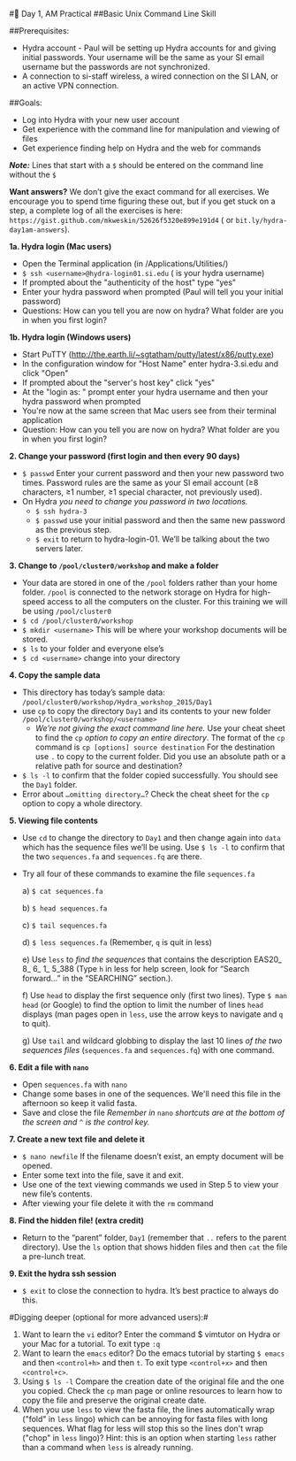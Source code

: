 #🐜 Day 1, AM Practical##Basic Unix Command Line Skill##Prerequisites:- Hydra account - Paul will be setting up Hydra accounts for and giving initial passwords. Your username will be the same as your SI email username but the passwords are not synchronized.- A connection to si-staff wireless, a wired connection on the SI LAN, or an active VPN connection.##Goals:- Log into Hydra with your new user account- Get experience with the command line for manipulation and viewing of files- Get experience finding help on Hydra and the web for commands***Note:*** Lines that start with a `$` should be entered on the command line without the  `$`**Want answers?** We don’t give the exact command for all exercises. We encourage you to spend time figuring these out, but if you get stuck on a step, a complete log of all the exercises is here: `https://gist.github.com/mkweskin/52626f5320e899e191d4` ( or `bit.ly/hydra-day1am-answers`).**1a. Hydra login (Mac users)**- Open the Terminal application (in /Applications/Utilities/)- `$ ssh <username>@hydra-login01.si.edu` (<username> is your hydra username)- If prompted about the "authenticity of the host" type "yes"- Enter your hydra password when prompted (Paul will tell you your initial password)- Questions: How can you tell you are now on hydra? What folder are you in when you first login?**1b. Hydra login (Windows users)**- Start PuTTY (http://the.earth.li/~sgtatham/putty/latest/x86/putty.exe)- In the configuration window for "Host Name" enter hydra-3.si.edu and click "Open"- If prompted about the "server's host key" click "yes"- At the "login as: " prompt enter your hydra username and then your hydra password when prompted- You're now at the same screen that Mac users see from their terminal application- Question: How can you tell you are now on hydra? What folder are you in when you first login?**2. Change your password (first login and then every 90 days)**- `$ passwd` Enter your current password and then your new password two times. Password rules are the same as your SI email account (≥8 characters, ≥1 number, ≥1 special character, not previously used).- On Hydra *you need to change you password in two locations.* 	- `$ ssh hydra-3` 	- `$ passwd`  use your initial password and then the same new password as the previous step.	- `$ exit` to return to hydra-login-01. We’ll be talking about the two servers later.**3. Change to `/pool/cluster0/workshop` and make a folder**- Your data are stored in one of the `/pool` folders rather than your home folder. `/pool` is connected to the network storage on Hydra for high-speed access to all the computers on the cluster. For this training we will be using `/pool/cluster0` - `$ cd /pool/cluster0/workshop` - `$ mkdir <username>` This will be where your workshop documents will be stored.- `$ ls` to your folder and everyone else’s- `$ cd <username>` change into your directory**4. Copy the sample data**- This directory has today’s sample data: `/pool/cluster0/workshop/Hydra_workshop_2015/Day1`- use `cp` to copy the directory `Day1` and its contents to your new folder `/pool/cluster0/workshop/<username>`	- *We’re not giving the exact command line here.* Use your cheat sheet to find the `cp` *option to copy an entire directory*. The format of the `cp` command is`cp [options] source destination` For the destination use `.` to copy to the current folder. Did you use an absolute path or a relative path for source and destination? - `$ ls -l` to confirm that the folder copied successfully. You should see the `Day1` folder.- Error about `…omitting directory…`? Check the cheat sheet for the `cp` option to copy a whole directory.**5. Viewing file contents**- Use `cd` to change the directory to `Day1` and then change again into `data` which has the sequence files we’ll be using. Use `$ ls -l` to confirm that the two `sequences.fa` and `sequences.fq` are there.- Try all four of these commands to examine the file `sequences.fa`	
	a)	`$ cat sequences.fa`	
	b)	`$ head sequences.fa`	
	c)	`$ tail sequences.fa`	
	d)	`$ less sequences.fa`   (Remember, `q` is quit in less)	
	e)	Use `less` to *find the sequences* that contains the description EAS20_ 8_ 6_ 1_  5_388 (Type `h` in less for help screen, look for “Search forward…” in the “SEARCHING” section.).	
	f)	Use `head` to display the first sequence only (first two lines). Type `$ man head` (or Google) to find the option to limit the number of lines `head` displays (man pages open in `less`, use the arrow keys to navigate and `q` to quit).	
	g)	Use `tail` and wildcard globbing to display the last 10 lines *of the two sequences files* (`sequences.fa` and `sequences.fq`) with one command.**6. Edit a file with `nano`**- Open `sequences.fa` with `nano`- Change some bases in one of the sequences. We'll need this file in the afternoon so keep it valid fasta.- Save and close the file*Remember in* `nano` *shortcuts are at the bottom of the screen and* `^` *is the control key.***7. Create a new text file and delete it**- `$ nano newfile` If the filename doesn’t exist, an empty document will be opened.- Enter some text into the file, save it and exit.- Use one of the text viewing commands we used in Step 5 to view your new file’s contents.- After viewing your file delete it with the `rm` command**8. Find the hidden file! (extra credit)**- Return to the “parent” folder, `Day1` (remember that `..` refers to the parent directory). Use the `ls` option that shows hidden files and then `cat` the file a pre-lunch treat.**9. Exit the hydra ssh session**- `$ exit` to close the connection to hydra. It’s best practice to always do this.#Digging deeper (optional for more advanced users):#1.	Want to learn the `vi` editor? Enter the command $ vimtutor on Hydra or your Mac for a tutorial. To exit type `:q`2.	Want to learn the `emacs` editor? Do the emacs tutorial by starting `$ emacs` and then `<control+h>` and then `t`. To exit type `<control+x>` and then `<control+c>`.3.	Using  `$ ls -l` Compare the creation date of the original file and the one you copied. Check the `cp` man page or online resources to learn how to copy the file and preserve the original create date.4.	When you use `less` to view the fasta file, the lines automatically wrap ("fold" in `less` lingo) which can be annoying for fasta files with long sequences. What flag for less will stop this so the lines don't wrap ("chop" in `less` lingo)? Hint: this is an option when starting `less` rather than a command when `less` is already running.